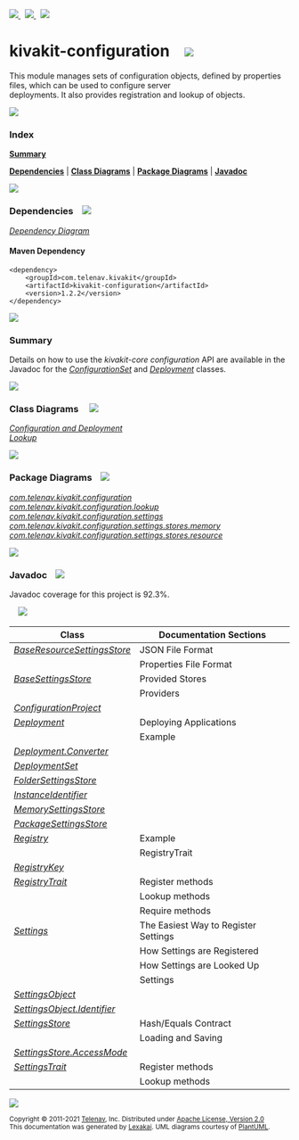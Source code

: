 [//]: # (start-user-text)

<a href="https://www.kivakit.org">
<img src="https://www.kivakit.org/images/web-32.png" srcset="https://www.kivakit.org/images/web-32-2x.png 2x"/>
</a>
&nbsp;
<a href="https://twitter.com/openkivakit">
<img src="https://www.kivakit.org/images/twitter-32.png" srcset="https://www.kivakit.org/images/twitter-32-2x.png 2x"/>
</a>
&nbsp;
<a href="https://kivakit.zulipchat.com">
<img src="https://www.kivakit.org/images/zulip-32.png" srcset="https://www.kivakit.org/images/zulip-32-2x.png 2x"/>
</a>

[//]: # (end-user-text)

# kivakit-configuration &nbsp;&nbsp; <img src="https://www.kivakit.org/images/tools-32.png" srcset="https://www.kivakit.org/images/tools-32-2x.png 2x"/>

This module manages sets of configuration objects, defined by properties files, which can be used to configure server  
deployments. It also provides registration and lookup of objects.

<img src="https://www.kivakit.org/images/horizontal-line-512.png" srcset="https://www.kivakit.org/images/horizontal-line-512-2x.png 2x"/>

### Index

[**Summary**](#summary)  

[**Dependencies**](#dependencies) | [**Class Diagrams**](#class-diagrams) | [**Package Diagrams**](#package-diagrams) | [**Javadoc**](#javadoc)

<img src="https://www.kivakit.org/images/horizontal-line-512.png" srcset="https://www.kivakit.org/images/horizontal-line-512-2x.png 2x"/>

### Dependencies <a name="dependencies"></a> &nbsp;&nbsp; <img src="https://www.kivakit.org/images/dependencies-32.png" srcset="https://www.kivakit.org/images/dependencies-32-2x.png 2x"/>

[*Dependency Diagram*](https://www.kivakit.org/1.2.2/lexakai/kivakit/kivakit-configuration/documentation/diagrams/dependencies.svg)

#### Maven Dependency

    <dependency>
        <groupId>com.telenav.kivakit</groupId>
        <artifactId>kivakit-configuration</artifactId>
        <version>1.2.2</version>
    </dependency>

<img src="https://www.kivakit.org/images/horizontal-line-128.png" srcset="https://www.kivakit.org/images/horizontal-line-128-2x.png 2x"/>

[//]: # (start-user-text)

### Summary <a name = "summary"></a>

Details on how to use the *kivakit-core configuration* API are available in the Javadoc for the
[*ConfigurationSet*](https://telenav.github.io/kivakit/javadoc/kivakit.core.configuration/com/telenav/kivakit/core/configuration/ConfigurationSet.html) and
[*Deployment*](https://telenav.github.io/kivakit/javadoc/kivakit.core.configuration/com/telenav/kivakit/core/configuration/Deployment.html) classes.

[//]: # (end-user-text)

<img src="https://www.kivakit.org/images/horizontal-line-128.png" srcset="https://www.kivakit.org/images/horizontal-line-128-2x.png 2x"/>

### Class Diagrams <a name="class-diagrams"></a> &nbsp; &nbsp; <img src="https://www.kivakit.org/images/diagram-40.png" srcset="https://www.kivakit.org/images/diagram-40-2x.png 2x"/>

[*Configuration and Deployment*](https://www.kivakit.org/1.2.2/lexakai/kivakit/kivakit-configuration/documentation/diagrams/diagram-configuration.svg)  
[*Lookup*](https://www.kivakit.org/1.2.2/lexakai/kivakit/kivakit-configuration/documentation/diagrams/diagram-lookup.svg)

<img src="https://www.kivakit.org/images/horizontal-line-128.png" srcset="https://www.kivakit.org/images/horizontal-line-128-2x.png 2x"/>

### Package Diagrams <a name="package-diagrams"></a> &nbsp;&nbsp; <img src="https://www.kivakit.org/images/box-32.png" srcset="https://www.kivakit.org/images/box-32-2x.png 2x"/>

[*com.telenav.kivakit.configuration*](https://www.kivakit.org/1.2.2/lexakai/kivakit/kivakit-configuration/documentation/diagrams/com.telenav.kivakit.configuration.svg)  
[*com.telenav.kivakit.configuration.lookup*](https://www.kivakit.org/1.2.2/lexakai/kivakit/kivakit-configuration/documentation/diagrams/com.telenav.kivakit.configuration.lookup.svg)  
[*com.telenav.kivakit.configuration.settings*](https://www.kivakit.org/1.2.2/lexakai/kivakit/kivakit-configuration/documentation/diagrams/com.telenav.kivakit.configuration.settings.svg)  
[*com.telenav.kivakit.configuration.settings.stores.memory*](https://www.kivakit.org/1.2.2/lexakai/kivakit/kivakit-configuration/documentation/diagrams/com.telenav.kivakit.configuration.settings.stores.memory.svg)  
[*com.telenav.kivakit.configuration.settings.stores.resource*](https://www.kivakit.org/1.2.2/lexakai/kivakit/kivakit-configuration/documentation/diagrams/com.telenav.kivakit.configuration.settings.stores.resource.svg)

<img src="https://www.kivakit.org/images/horizontal-line-128.png" srcset="https://www.kivakit.org/images/horizontal-line-128-2x.png 2x"/>

### Javadoc <a name="javadoc"></a> &nbsp;&nbsp; <img src="https://www.kivakit.org/images/books-32.png" srcset="https://www.kivakit.org/images/books-32-2x.png 2x"/>

Javadoc coverage for this project is 92.3%.  
  
&nbsp; &nbsp; <img src="https://www.kivakit.org/images/meter-90-96.png" srcset="https://www.kivakit.org/images/meter-90-96-2x.png 2x"/>




| Class | Documentation Sections |
|---|---|
| [*BaseResourceSettingsStore*](https://www.kivakit.org/1.2.2/javadoc/kivakit/kivakit.configuration/com/telenav/kivakit/configuration/settings/stores/resource/BaseResourceSettingsStore.html) | JSON File Format |  
| | Properties File Format |  
| [*BaseSettingsStore*](https://www.kivakit.org/1.2.2/javadoc/kivakit/kivakit.configuration/com/telenav/kivakit/configuration/settings/BaseSettingsStore.html) | Provided Stores |  
| | Providers |  
| [*ConfigurationProject*](https://www.kivakit.org/1.2.2/javadoc/kivakit/kivakit.configuration/com/telenav/kivakit/configuration/ConfigurationProject.html) |  |  
| [*Deployment*](https://www.kivakit.org/1.2.2/javadoc/kivakit/kivakit.configuration/com/telenav/kivakit/configuration/settings/Deployment.html) | Deploying Applications |  
| | Example |  
| [*Deployment.Converter*](https://www.kivakit.org/1.2.2/javadoc/kivakit/kivakit.configuration/com/telenav/kivakit/configuration/settings/Deployment.Converter.html) |  |  
| [*DeploymentSet*](https://www.kivakit.org/1.2.2/javadoc/kivakit/kivakit.configuration/com/telenav/kivakit/configuration/settings/DeploymentSet.html) |  |  
| [*FolderSettingsStore*](https://www.kivakit.org/1.2.2/javadoc/kivakit/kivakit.configuration/com/telenav/kivakit/configuration/settings/stores/resource/FolderSettingsStore.html) |  |  
| [*InstanceIdentifier*](https://www.kivakit.org/1.2.2/javadoc/kivakit/kivakit.configuration/com/telenav/kivakit/configuration/lookup/InstanceIdentifier.html) |  |  
| [*MemorySettingsStore*](https://www.kivakit.org/1.2.2/javadoc/kivakit/kivakit.configuration/com/telenav/kivakit/configuration/settings/stores/memory/MemorySettingsStore.html) |  |  
| [*PackageSettingsStore*](https://www.kivakit.org/1.2.2/javadoc/kivakit/kivakit.configuration/com/telenav/kivakit/configuration/settings/stores/resource/PackageSettingsStore.html) |  |  
| [*Registry*](https://www.kivakit.org/1.2.2/javadoc/kivakit/kivakit.configuration/com/telenav/kivakit/configuration/lookup/Registry.html) | Example |  
| | RegistryTrait |  
| [*RegistryKey*](https://www.kivakit.org/1.2.2/javadoc/kivakit/kivakit.configuration/com/telenav/kivakit/configuration/lookup/RegistryKey.html) |  |  
| [*RegistryTrait*](https://www.kivakit.org/1.2.2/javadoc/kivakit/kivakit.configuration/com/telenav/kivakit/configuration/lookup/RegistryTrait.html) | Register methods |  
| | Lookup methods |  
| | Require methods |  
| [*Settings*](https://www.kivakit.org/1.2.2/javadoc/kivakit/kivakit.configuration/com/telenav/kivakit/configuration/settings/Settings.html) | The Easiest Way to Register Settings |  
| | How Settings are Registered |  
| | How Settings are Looked Up |  
| | Settings |  
| [*SettingsObject*](https://www.kivakit.org/1.2.2/javadoc/kivakit/kivakit.configuration/com/telenav/kivakit/configuration/settings/SettingsObject.html) |  |  
| [*SettingsObject.Identifier*](https://www.kivakit.org/1.2.2/javadoc/kivakit/kivakit.configuration/com/telenav/kivakit/configuration/settings/SettingsObject.Identifier.html) |  |  
| [*SettingsStore*](https://www.kivakit.org/1.2.2/javadoc/kivakit/kivakit.configuration/com/telenav/kivakit/configuration/settings/SettingsStore.html) | Hash/Equals Contract |  
| | Loading and Saving |  
| [*SettingsStore.AccessMode*](https://www.kivakit.org/1.2.2/javadoc/kivakit/kivakit.configuration/com/telenav/kivakit/configuration/settings/SettingsStore.AccessMode.html) |  |  
| [*SettingsTrait*](https://www.kivakit.org/1.2.2/javadoc/kivakit/kivakit.configuration/com/telenav/kivakit/configuration/settings/SettingsTrait.html) | Register methods |  
| | Lookup methods |  

[//]: # (start-user-text)



[//]: # (end-user-text)

<img src="https://www.kivakit.org/images/horizontal-line-512.png" srcset="https://www.kivakit.org/images/horizontal-line-512-2x.png 2x"/>

<sub>Copyright &#169; 2011-2021 [Telenav](https://telenav.com), Inc. Distributed under [Apache License, Version 2.0](LICENSE)</sub>  
<sub>This documentation was generated by [Lexakai](https://lexakai.org). UML diagrams courtesy of [PlantUML](https://plantuml.com).</sub>

